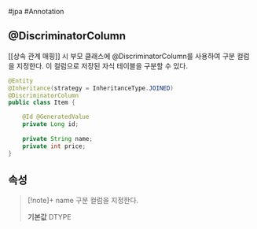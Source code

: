 #jpa #Annotation 

## @DiscriminatorColumn
[[상속 관계 매핑]] 시 부모 클래스에 @DiscriminatorColumn를 사용하여 구분 컬럼을 지정한다. 이 컬럼으로 저장된 자식 테이블을 구분할 수 있다.

```java
@Entity
@Inheritance(strategy = InheritanceType.JOINED)
@DiscriminatorColumn
public class Item {

    @Id @GeneratedValue
    private Long id;
    
    private String name;
    private int price;
}   
```


## 속성
> [!note]+ name
> 구분 컬럼을 지정한다.
> 
> **기본값**
> DTYPE